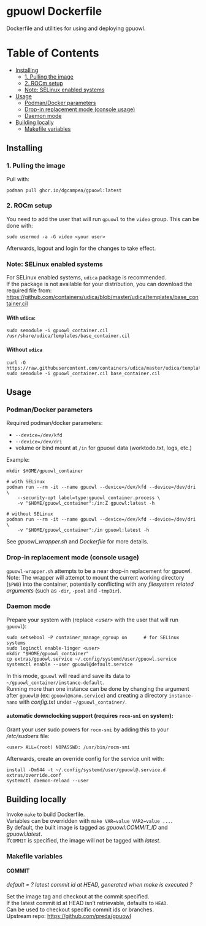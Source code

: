 # gpuowl Dockerfile

Dockerfile and utilities for using and deploying gpuowl.

# Table of Contents
  - [Installing](#installing)
      - [1. Pulling the image](#pulling-the-image)
      - [2. ROCm setup](#rocm-setup)
      - [Note: SELinux enabled systems](#note-selinux-enabled-systems)
  - [Usage](#usage)
      - [Podman/Docker parameters](#podmandocker-parameters)
      - [Drop-in replacement mode (console
        usage)](#drop-in-replacement-mode-console-usage)
      - [Daemon mode](#daemon-mode)
  - [Building locally](#building-locally)
      - [Makefile variables](#makefile-variables)

## Installing

### 1\. Pulling the image

Pull with:

    podman pull ghcr.io/dgcampea/gpuowl:latest

### 2\. ROCm setup

You need to add the user that will run `gpuowl` to the `video` group.
This can be done with:

    sudo usermod -a -G video <your user>

Afterwards, logout and login for the changes to take effect.

### Note: SELinux enabled systems

For SELinux enabled systems, `udica` package is recommended.  
If the package is not available for your distribution, you can download
the required file from:
<https://github.com/containers/udica/blob/master/udica/templates/base_container.cil>

#### With `udica`:

    sudo semodule -i gpuowl_container.cil /usr/share/udica/templates/base_container.cil

#### Without `udica`

    curl -O https://raw.githubusercontent.com/containers/udica/master/udica/templates/base_container.cil 
    sudo semodule -i gpuowl_container.cil base_container.cil

## Usage

### Podman/Docker parameters

Required podman/docker parameters:

  - `--device=/dev/kfd`
  - `--device=/dev/dri`
  - volume or bind mount at `/in` for gpuowl data (worktodo.txt, logs,
    etc.)

Example:

    mkdir $HOME/gpuowl_container
    
    # with SELinux
    podman run --rm -it --name gpuowl --device=/dev/kfd --device=/dev/dri \
        --security-opt label=type:gpuowl_container.process \
        -v "$HOME/gpuowl_container":/in:Z gpuowl:latest -h
    
    # without SELinux
    podman run --rm -it --name gpuowl --device=/dev/kfd --device=/dev/dri \
        -v "$HOME/gpuowl_container":/in gpuowl:latest -h

See *gpuowl\_wrapper.sh* and *Dockerfile* for more details.

### Drop-in replacement mode (console usage)

`gpuowl-wrapper.sh` attempts to be a near drop-in replacement for
gpuowl.  
Note: The wrapper will attempt to mount the current working directory
(`$PWD`) into the container, potentially conflicting with any
*filesystem related arguments* (such as `-dir`, `-pool` and `-tmpDir`).

### Daemon mode

Prepare your system with (replace *\<user\>* with the user that will run
`gpuowl`):

    sudo setsebool -P container_manage_cgroup on      # for SELinux systems
    sudo loginctl enable-linger <user>
    mkdir "$HOME/gpuowl_container"
    cp extras/gpuowl.service ~/.config/systemd/user/gpuowl.service
    systemctl enable --user gpuowl@default.service

In this mode, `gpuowl` will read and save its data to
`~/gpuowl_container/instance-default`.  
Running more than one instance can be done by changing the argument
after `gpuowl@` (ex: `gpuowl@nano.service`) and creating a directory
`instance-nano` with *config.txt* under `~/gpuowl_container/`.

#### automatic downclocking support (requires `rocm-smi` on system):

Grant your user sudo powers for `rocm-smi` by adding this to your
*/etc/sudoers* file:

    <user> ALL=(root) NOPASSWD: /usr/bin/rocm-smi

Afterwards, create an override config for the service unit with:

    install -Dm644 -t ~/.config/systemd/user/gpuowl@.service.d extras/override.conf
    systemctl daemon-reload --user

## Building locally

Invoke `make` to build Dockerfile.  
Variables can be overridden with `make VAR=value VAR2=value ...`.  
By default, the built image is tagged as *gpuowl:COMMIT\_ID* and
*gpuowl:latest*.  
If`COMMIT` is specified, the image will not be tagged with *latest*.

### Makefile variables

#### COMMIT

*default = ? latest commit id at HEAD, generated when make is executed
?*

Set the image tag and checkout at the commit specified.  
If the latest commit id at HEAD isn’t retrievable, defaults to `HEAD`.  
Can be used to checkout specific commit ids or branches.  
Upstream repo: <https://github.com/preda/gpuowl>
